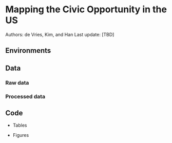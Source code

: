 # Mapping the Civic Opportunity in the US 

Authors: de Vries, Kim, and Han 
Last update: [TBD]

## Environments 

## Data 

### Raw data 

### Processed data 

## Code 

- Tables 

- Figures 